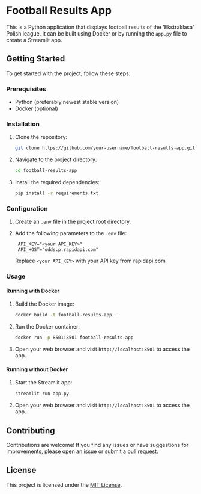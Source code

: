 # Football Results App

This is a Python application that displays football results of the 'Ekstraklasa' Polish league. It can be built using Docker or by running the `app.py` file to create a Streamlit app.

## Getting Started

To get started with the project, follow these steps:

### Prerequisites

- Python (preferably newest stable version)
- Docker (optional)

### Installation

1. Clone the repository:

   ```bash
   git clone https://github.com/your-username/football-results-app.git
   ```

2. Navigate to the project directory:

   ```bash
   cd football-results-app
   ```

3. Install the required dependencies:

   ```bash
   pip install -r requirements.txt
   ```

### Configuration

1. Create an `.env` file in the project root directory.

2. Add the following parameters to the `.env` file:

   ```plaintext
    API_KEY="<your API_KEY>"
    API_HOST="odds.p.rapidapi.com"
   ```

   Replace `<your API_KEY>` with your API key from rapidapi.com

### Usage

#### Running with Docker

1. Build the Docker image:

   ```bash
   docker build -t football-results-app .
   ```

2. Run the Docker container:

   ```bash
   docker run -p 8501:8501 football-results-app
   ```

3. Open your web browser and visit `http://localhost:8501` to access the app.

#### Running without Docker

1. Start the Streamlit app:

   ```bash
   streamlit run app.py
   ```

2. Open your web browser and visit `http://localhost:8501` to access the app.

## Contributing

Contributions are welcome! If you find any issues or have suggestions for improvements, please open an issue or submit a pull request.

## License

This project is licensed under the [MIT License](LICENSE).
